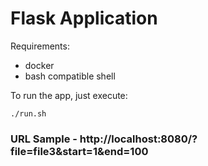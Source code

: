 # Flask Application

Requirements:
* docker
* bash compatible shell

To run the app, just execute:
```
./run.sh
```

### URL Sample - http://localhost:8080/?file=file3&start=1&end=100
